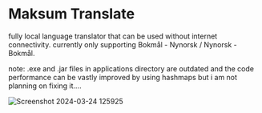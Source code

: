 # Maksum Translate

fully local language translator that can be used without internet connectivity.
currently only supporting Bokmål - Nynorsk / Nynorsk - Bokmål.

note: .exe and .jar files in applications directory are outdated and the code performance can be vastly improved by using hashmaps but i am not planning on fixing it....

![Screenshot 2024-03-24 125925](https://github.com/HMaksumic/Translator/assets/162747280/7c0373cf-bb49-4cd0-828a-8689001ca202)

